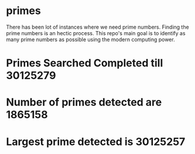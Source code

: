 # primes
There has been lot of instances where we need prime numbers. Finding the prime numbers is an hectic process. This repo's main goal is to identify as many prime numbers as possible using the modern computing power.

# Primes Searched Completed till 30125279
# Number of primes detected are 1865158
# Largest prime detected is 30125257
